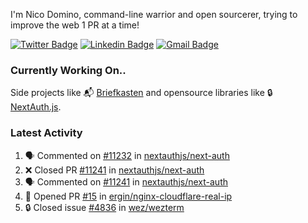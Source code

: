 
I'm Nico Domino, command-line warrior and open sourcerer, trying to improve the web 1 PR at a time!

[![Twitter Badge](https://img.shields.io/badge/-@ndom91-1ca0f1?style=flat-square&labelColor=1ca0f1&logo=twitter&logoColor=white&link=https://twitter.com/ndom91)](https://twitter.com/ndom91) [![Linkedin Badge](https://img.shields.io/badge/-ndom91-blue?style=flat-square&logo=Linkedin&logoColor=white&link=https://www.linkedin.com/in/ndom91/)](https://www.linkedin.com/in/ndom91/) [![Gmail Badge](https://img.shields.io/badge/-yo@ndo.dev-c14438?style=flat-square&logo=mail.ru&logoColor=white&link=mailto:yo@ndo.dev)](mailto:yo@ndo.dev)

### Currently Working On..

Side projects like 📬 [Briefkasten](https://briefkastenhq.com) and opensource libraries like 🔒 [NextAuth.js](https://github.com/nextauthjs/next-auth).

<!--START_SECTION_PROFILE_VIEWS:readme-info-->
<!--END_SECTION_PROFILE_VIEWS:readme-info-->

<!--START_SECTION_DAILY_COMMIT:readme-info-->
<!--END_SECTION_DAILY_COMMIT:readme-info-->

<!--START_SECTION_WEEKLY_COMMIT:readme-info-->
<!--END_SECTION_WEEKLY_COMMIT:readme-info-->

### Latest Activity

<!--START_SECTION:activity-->
1. 🗣 Commented on [#11232](https://github.com/nextauthjs/next-auth/pull/11232#issuecomment-2185503666) in [nextauthjs/next-auth](https://github.com/nextauthjs/next-auth)
2. ❌ Closed PR [#11241](https://github.com/nextauthjs/next-auth/pull/11241) in [nextauthjs/next-auth](https://github.com/nextauthjs/next-auth)
3. 🗣 Commented on [#11241](https://github.com/nextauthjs/next-auth/pull/11241#issuecomment-2185501284) in [nextauthjs/next-auth](https://github.com/nextauthjs/next-auth)
4. 💪 Opened PR [#15](https://github.com/ergin/nginx-cloudflare-real-ip/pull/15) in [ergin/nginx-cloudflare-real-ip](https://github.com/ergin/nginx-cloudflare-real-ip)
5. 🔒 Closed issue [#4836](https://github.com/wez/wezterm/issues/4836) in [wez/wezterm](https://github.com/wez/wezterm)
<!--END_SECTION:activity-->
